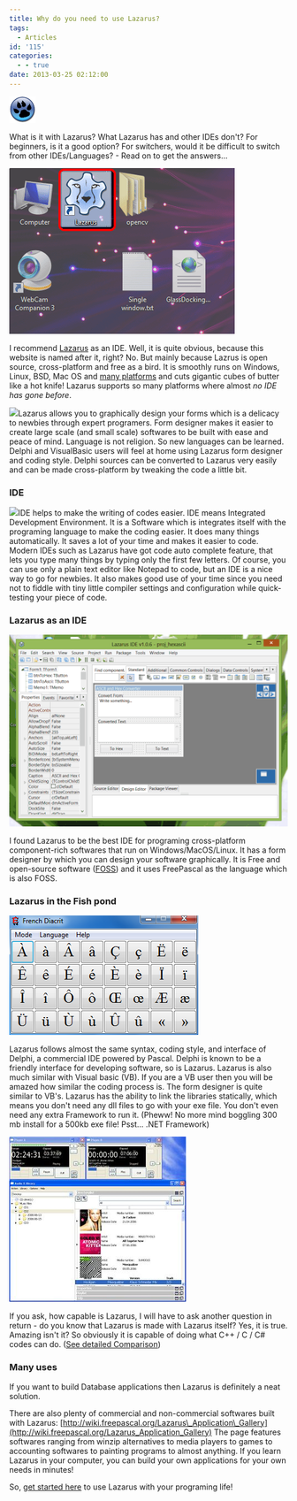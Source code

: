 ```yaml
---
title: Why do you need to use Lazarus?
tags:
  - Articles
id: '115'
categories:
  - - true
date: 2013-03-25 02:12:00
---
```


![](why-do-you-need-to-use-lazarus/LazarusProject.png)

What is it with Lazarus? What Lazarus has and other IDEs don't? For beginners, is it a good option? For switchers, would it be difficult to switch from other IDEs/Languages? - Read on to get the answers...
<!-- more -->
  
  
  

![](why-do-you-need-to-use-lazarus/12.gif)

I recommend [Lazarus](http://www.lazarus.freepascal.org/) as an IDE. Well, it is quite obvious, because this website is named after it, right? No. But mainly because Lazrus is open source, cross-platform and free as a bird. It is smoothly runs on Windows, Linux, BSD, Mac OS and [many platforms](http://lazplanet.blogspot.com/2013/03/how-to-install-lazarus.html) and cuts gigantic cubes of butter like a hot knife! Lazarus supports so many platforms where almost _no IDE has gone before_.  
  
[![](http://1.bp.blogspot.com/-VnyTmXw-o2U/UU9kgUf7BeI/AAAAAAAAAYU/W49uN0S0bjA/s200/320px-imagecommander3d_screen.jpeg)](http://1.bp.blogspot.com/-VnyTmXw-o2U/UU9kgUf7BeI/AAAAAAAAAYU/W49uN0S0bjA/s1600/320px-imagecommander3d_screen.jpeg)Lazarus allows you to graphically design your forms which is a delicacy to newbies through expert programers. Form designer makes it easier to create large scale (and small scale) softwares to be built with ease and peace of mind. Language is not religion. So new languages can be learned. Delphi and VisualBasic users will feel at home using Lazarus form designer and coding style. Delphi sources can be converted to Lazarus very easily and can be made cross-platform by tweaking the code a little bit.  
  

### IDE

  

[![](http://2.bp.blogspot.com/-b9lvuBF4qRk/UU9kiYsUjGI/AAAAAAAAAYo/geAsEslByAc/s200/400px-Zcad.png)](why-do-you-need-to-use-lazarus/400px-Zcad.png)IDE helps to make the writing of codes easier. IDE means Integrated Development Environment. It is a Software which is integrates itself with the programing language to make the coding easier. It does many things automatically. It saves a lot of your time and makes it easier to code. Modern IDEs such as Lazarus have got code auto complete feature, that lets you type many things by typing only the first few letters. Of course, you can use only a plain text editor like Notepad to code, but an IDE is a nice way to go for newbies. It also makes good use of your time since you need not to fiddle with tiny little compiler settings and configuration while quick-testing your piece of code.  
  

### Lazarus as an IDE

  

![](why-do-you-need-to-use-lazarus/09.gif)

I found Lazarus to be the best IDE for programing cross-platform component-rich softwares that run on Windows/MacOS/Linux. It has a form designer by which you can design your software graphically. It is Free and open-source software ([FOSS](http://en.wikipedia.org/wiki/Free_and_open-source_software)) and it uses FreePascal as the language which is also FOSS.  
  
  

### Lazarus in the Fish pond

  

![](why-do-you-need-to-use-lazarus/french.png)

Lazarus follows almost the same syntax, coding style, and interface of Delphi, a commercial IDE powered by Pascal. Delphi is known to be a friendly interface for developing software, so is Lazarus. Lazarus is also much similar with Visual basic (VB). If you are a VB user then you will be amazed how similar the coding process is. The form designer is quite similar to VB's. Lazarus has the ability to link the libraries statically, which means you don't need any dll files to go with your exe file. You don't even need any extra Framework to run it. (Pheww! No more mind boggling 300 mb install for a 500kb exe file! Psst... .NET Framework)  
  

![](why-do-you-need-to-use-lazarus/320px-Ax1.jpg)

If you ask, how capable is Lazarus, I will have to ask another question in return - do you know that Lazarus is made with Lazarus itself? Yes, it is true. Amazing isn't it? So obviously it is capable of doing what C++ / C / C# codes can do. ([See detailed Comparison](http://en.wikipedia.org/wiki/Comparison_of_Pascal_and_C))  
  

### Many uses

  
If you want to build Database applications then Lazarus is definitely a neat solution.  
  
There are also plenty of commercial and non-commercial softwares built  with Lazarus: [http://wiki.freepascal.org/Lazarus\_Application\_Gallery](http://wiki.freepascal.org/Lazarus_Application_Gallery) The page features softwares ranging from winzip alternatives to media players to games to accounting softwares to painting programs to almost anything. If you learn Lazarus in your computer, you can build your own applications for your own needs in minutes!  
  

  
  
So, [get started here](http://lazplanet.blogspot.com/p/getting-started.html) to use Lazarus with your programing life!